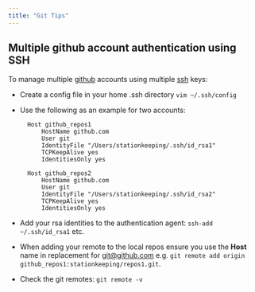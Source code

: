 ```yaml
---
title: "Git Tips"
---
```


## Multiple github account authentication using SSH

To manage multiple [github](http://www.github.com) accounts using multiple [ssh](http://en.wikipedia.org/wiki/Secure_Shell) keys:

* Create a config file in your home .ssh directory `vim ~/.ssh/config`
* Use the following as an example for two accounts:

        Host github_repos1
            HostName github.com
            User git
            IdentityFile "/Users/stationkeeping/.ssh/id_rsa1"
            TCPKeepAlive yes
            IdentitiesOnly yes

        Host github_repos2
            HostName github.com
            User git
            IdentityFile "/Users/stationkeeping/.ssh/id_rsa2"
            TCPKeepAlive yes
            IdentitiesOnly yes

* Add your rsa identities to the authentication agent: `ssh-add ~/.ssh/id_rsa1` etc.
* When adding your remote to the local repos ensure you use the **Host** name in replacement for git@github.com e.g. `git remote add origin github_repos1:stationkeeping/repos1.git`.
* Check the git remotes: `git remote -v`